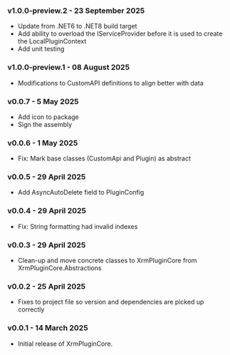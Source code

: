 ### v1.0.0-preview.2 - 23 September 2025
* Update from .NET6 to .NET8 build target
* Add ability to overload the IServiceProvider before it is used to create the LocalPluginContext
* Add unit testing

### v1.0.0-preview.1 - 08 August 2025
* Modifications to CustomAPI definitions to align better with data

### v0.0.7 - 5 May 2025
* Add icon to package
* Sign the assembly

### v0.0.6 - 1 May 2025
* Fix: Mark base classes (CustomApi and Plugin) as abstract

### v0.0.5 - 29 April 2025
* Add AsyncAutoDelete field to PluginConfig

### v0.0.4 - 29 April 2025
* Fix: String formatting had invalid indexes

### v0.0.3 - 29 April 2025
* Clean-up and move concrete classes to XrmPluginCore from XrmPluginCore.Abstractions

### v0.0.2 - 25 April 2025
* Fixes to project file so version and dependencies are picked up correctly

### v0.0.1 - 14 March 2025
* Initial release of XrmPluginCore.